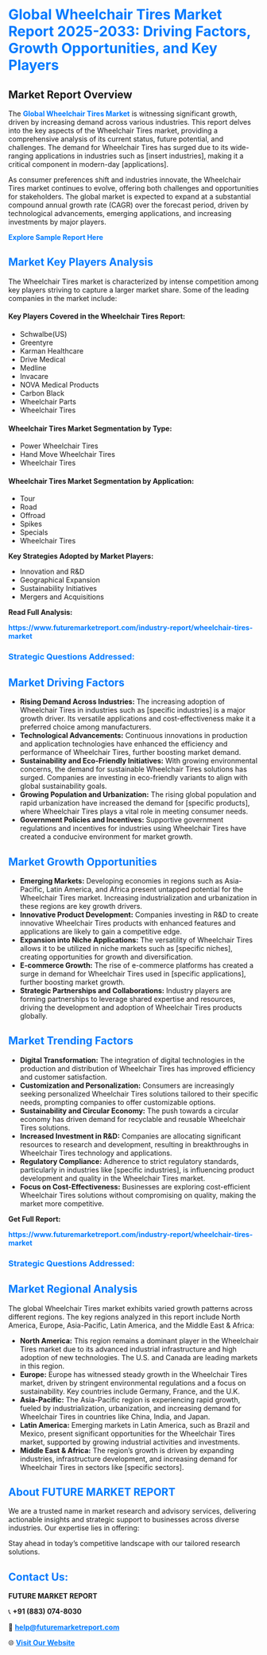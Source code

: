 <h1 style="color: #007BFF;">Global Wheelchair Tires Market Report 2025-2033: Driving Factors, Growth Opportunities, and Key Players</h1>

<section id="overview">
<h2>Market Report Overview</h2>
<p>The <a href="https://www.futuremarketreport.com/industry-report/wheelchair-tires-market" style="color: #007BFF; text-decoration: none;"><strong>Global Wheelchair Tires Market</strong></a> is witnessing significant growth, driven by increasing demand across various industries. This report delves into the key aspects of the Wheelchair Tires market, providing a comprehensive analysis of its current status, future potential, and challenges. The demand for Wheelchair Tires has surged due to its wide-ranging applications in industries such as [insert industries], making it a critical component in modern-day [applications].</p>
<p>As consumer preferences shift and industries innovate, the Wheelchair Tires market continues to evolve, offering both challenges and opportunities for stakeholders. The global market is expected to expand at a substantial compound annual growth rate (CAGR) over the forecast period, driven by technological advancements, emerging applications, and increasing investments by major players.</p>
</section>

<section id="overview">
<p><a href="https://www.futuremarketreport.com/request-sample/reportId=27668" style="color: #007BFF; text-decoration: none;"><strong>Explore Sample Report Here</strong></a></p>
</section>

<section id="key-players">
<h2 style="color: #007BFF;">Market Key Players Analysis</h2>
<p>The Wheelchair Tires market is characterized by intense competition among key players striving to capture a larger market share. Some of the leading companies in the market include:</p>
<h4>Key Players Covered in the Wheelchair Tires Report:</h4>
<ul><li>Schwalbe(US)</li><li>Greentyre</li><li>Karman Healthcare</li><li>Drive Medical</li><li>Medline</li><li>Invacare</li><li>NOVA Medical Products</li><li>Carbon Black</li><li>Wheelchair Parts</li><li>Wheelchair Tires</li></ul>
<h4>Wheelchair Tires Market Segmentation by Type:</h4>
<ul><li>Power Wheelchair Tires</li><li>Hand Move Wheelchair Tires</li><li>Wheelchair Tires</li></ul>

<h4>Wheelchair Tires Market Segmentation by Application:</h4>
<ul><li>Tour</li><li>Road</li><li>Offroad</li><li>Spikes</li><li>Specials</li><li>Wheelchair Tires</li></ul>
<p><strong>Key Strategies Adopted by Market Players:</strong></p>
<ul>
<li>Innovation and R&D</li>
<li>Geographical Expansion</li>
<li>Sustainability Initiatives</li>
<li>Mergers and Acquisitions</li>
</ul>
</section>

<section>
<p><strong>Read Full Analysis: </strong></p><a href="https://www.futuremarketreport.com/industry-report/wheelchair-tires-market" style="color: #007BFF; text-decoration: none;"><strong>https://www.futuremarketreport.com/industry-report/wheelchair-tires-market</strong></a>
<h3 style="color: #007BFF;">Strategic Questions Addressed:</h3>
</section>

<section id="driving-factors">
<h2 style="color: #007BFF;">Market Driving Factors</h2>
<ul>
<li><strong>Rising Demand Across Industries:</strong> The increasing adoption of Wheelchair Tires in industries such as [specific industries] is a major growth driver. Its versatile applications and cost-effectiveness make it a preferred choice among manufacturers.</li>
<li><strong>Technological Advancements:</strong> Continuous innovations in production and application technologies have enhanced the efficiency and performance of Wheelchair Tires, further boosting market demand.</li>
<li><strong>Sustainability and Eco-Friendly Initiatives:</strong> With growing environmental concerns, the demand for sustainable Wheelchair Tires solutions has surged. Companies are investing in eco-friendly variants to align with global sustainability goals.</li>
<li><strong>Growing Population and Urbanization:</strong> The rising global population and rapid urbanization have increased the demand for [specific products], where Wheelchair Tires plays a vital role in meeting consumer needs.</li>
<li><strong>Government Policies and Incentives:</strong> Supportive government regulations and incentives for industries using Wheelchair Tires have created a conducive environment for market growth.</li>
</ul>
</section>

<section id="growth-opportunities">
<h2 style="color: #007BFF;">Market Growth Opportunities</h2>
<ul>
<li><strong>Emerging Markets:</strong> Developing economies in regions such as Asia-Pacific, Latin America, and Africa present untapped potential for the Wheelchair Tires market. Increasing industrialization and urbanization in these regions are key growth drivers.</li>
<li><strong>Innovative Product Development:</strong> Companies investing in R&D to create innovative Wheelchair Tires products with enhanced features and applications are likely to gain a competitive edge.</li>
<li><strong>Expansion into Niche Applications:</strong> The versatility of Wheelchair Tires allows it to be utilized in niche markets such as [specific niches], creating opportunities for growth and diversification.</li>
<li><strong>E-commerce Growth:</strong> The rise of e-commerce platforms has created a surge in demand for Wheelchair Tires used in [specific applications], further boosting market growth.</li>
<li><strong>Strategic Partnerships and Collaborations:</strong> Industry players are forming partnerships to leverage shared expertise and resources, driving the development and adoption of Wheelchair Tires products globally.</li>
</ul>
</section>

<section id="trending-factors">
<h2 style="color: #007BFF;">Market Trending Factors</h2>
<ul>
<li><strong>Digital Transformation:</strong> The integration of digital technologies in the production and distribution of Wheelchair Tires has improved efficiency and customer satisfaction.</li>
<li><strong>Customization and Personalization:</strong> Consumers are increasingly seeking personalized Wheelchair Tires solutions tailored to their specific needs, prompting companies to offer customizable options.</li>
<li><strong>Sustainability and Circular Economy:</strong> The push towards a circular economy has driven demand for recyclable and reusable Wheelchair Tires solutions.</li>
<li><strong>Increased Investment in R&D:</strong> Companies are allocating significant resources to research and development, resulting in breakthroughs in Wheelchair Tires technology and applications.</li>
<li><strong>Regulatory Compliance:</strong> Adherence to strict regulatory standards, particularly in industries like [specific industries], is influencing product development and quality in the Wheelchair Tires market.</li>
<li><strong>Focus on Cost-Effectiveness:</strong> Businesses are exploring cost-efficient Wheelchair Tires solutions without compromising on quality, making the market more competitive.</li>
</ul>
</section>

<section>
<p><strong>Get Full Report: </strong></p><a href="https://www.futuremarketreport.com/industry-report/wheelchair-tires-market" style="color: #007BFF; text-decoration: none;"><strong>https://www.futuremarketreport.com/industry-report/wheelchair-tires-market</strong></a>
<h3 style="color: #007BFF;">Strategic Questions Addressed:</h3>
</section>


<section id="regional-analysis">
<h2 style="color: #007BFF;">Market Regional Analysis</h2>
<p>The global Wheelchair Tires market exhibits varied growth patterns across different regions. The key regions analyzed in this report include North America, Europe, Asia-Pacific, Latin America, and the Middle East & Africa:</p>
<ul>
<li><strong>North America:</strong> This region remains a dominant player in the Wheelchair Tires market due to its advanced industrial infrastructure and high adoption of new technologies. The U.S. and Canada are leading markets in this region.</li>
<li><strong>Europe:</strong> Europe has witnessed steady growth in the Wheelchair Tires market, driven by stringent environmental regulations and a focus on sustainability. Key countries include Germany, France, and the U.K.</li>
<li><strong>Asia-Pacific:</strong> The Asia-Pacific region is experiencing rapid growth, fueled by industrialization, urbanization, and increasing demand for Wheelchair Tires in countries like China, India, and Japan.</li>
<li><strong>Latin America:</strong> Emerging markets in Latin America, such as Brazil and Mexico, present significant opportunities for the Wheelchair Tires market, supported by growing industrial activities and investments.</li>
<li><strong>Middle East & Africa:</strong> The region’s growth is driven by expanding industries, infrastructure development, and increasing demand for Wheelchair Tires in sectors like [specific sectors].</li>
</ul>
</section>

<footer>
<h2 style="color: #007BFF;">About FUTURE MARKET REPORT</h2>
<p>We are a trusted name in market research and advisory services, delivering actionable insights and strategic support to businesses across diverse industries. Our expertise lies in offering:</p>

<p>Stay ahead in today’s competitive landscape with our tailored research solutions.</p>

<h2 style="color: #007BFF;">Contact Us:</h2>
<p><strong>FUTURE MARKET REPORT</strong></p>
<p>📞 <strong>+91 (883) 074-8030</strong></p>
<p>📧 <strong><a href="mailto:help@futuremarketreport.com" style="color: #007BFF;">help@futuremarketreport.com</a></strong></p>
<p>🌐 <strong><a href="https://www.futuremarketreport.com/" style="color: #007BFF;">Visit Our Website</a></strong></p>
</footer>